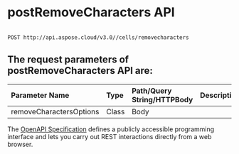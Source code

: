 # **postRemoveCharacters API**

 

```bash

POST http://api.aspose.cloud/v3.0//cells/removecharacters

```

## The request parameters of **postRemoveCharacters** API are: 

| Parameter Name | Type | Path/Query String/HTTPBody | Description | 
| :- | :- | :- |:- | 
|removeCharactersOptions|Class|Body||


The [OpenAPI Specification](https://reference.aspose.cloud/cells/#/TextProcessingController/PostRemoveCharacters) defines a publicly accessible programming interface and lets you carry out REST interactions directly from a web browser.


